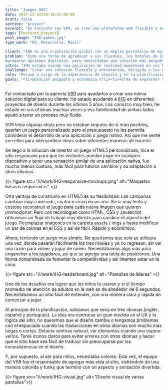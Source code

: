 ```yaml
---
title: "Juegos IHG"
date: 2017-12-31T20:18:21-06:00
draft: false
section: "project"
excerpt: "En conjunto con V09, se creó una plataforma web flexible y entretenida como nueva solución digital, dirigida para agradar a los huéspedes más jóvenes pero abierta para todos. Con juegos interactivos y rankings."
tags: [featured_project]
post_image: "IHG-games.jpg"
type_work: "UX, Desarrollo, Móvil"

client: "IHG es una organización global con un amplio portafolio de marcas que incluyen a InterContinental®, Holiday Inn®, Holiday Inn Express®, Staybridge Suites®, Candlewood Suites®,  Kimpton®, hoteles y centros vacacionales, HUALUXE®, hoteles, Crowne Plaza®, Hotel Indigo® y  hoteles EVEN, con más de 5,000 hoteles en casi 100 países."
problem: "Como una forma de agradecer a sus clientes, los hoteles de IHG ofrecen regularmente juegos, acertijos y promociones dirigidos a los hijos de sus huéspedes de una forma divertida.
Agregaron opciones digitales, pero necesitaban una solución más amigable y menos compleja. Ya que la pasada solución necesitaba muchos pasos y no estaba recibiendo mucho interés."
intro: "IHG estaba usando una aplicación de realidad aumentada en sus hoteles para promocionar campañas. Sin embargo, la experiencia del usuario no era ideal, ya que tenían que descargar una aplicación de otra compañía para que funcionara. Querían mejorar y encontrar una nueva forma de agradar a sus clientes."
challenge: "Crear una solución flexible y entretenida, dirigida a los niños pero abierta para todos. Con facilidad de acceso en cualquier espacio del hotel, como esperando en el lobby, en el restaurante, en las computadoras y en sus propias habitaciones."
role: "Estuve a cargo de la experiencia de usuario y en la planificación del proyecto como experto en diseño digital. Trabajé en conjunto con el gran equipo de V09, una de las agencias de diseño más grandes del norte de México."
goals: "<li>Solución amigable y económica.</li><li>Forma de enganchar y entretener a los invitados.</li><li>Buen UX con diseño visual divertido que anime a los niños a jugar.</li>"
---
```

Fui contactado por la agencia [V09](http://v09.mx) para ayudarlos a crear una nueva solución digital para su cliente. He estado ayudando a [IHG](http://ihg.com) en diferentes proyectos de diseño durante los últimos 5 años. Los conozco muy bien, he estado en sus oficinas muchas veces y esa familiaridad de ambos lados ayudó a tener un proceso muy fluido.

V09 tenía algunas ideas pero no estaban seguros de si eran posibles, querían un juego personalizado pero el presupuesto no les permitía considerar el desarrollo de una aplicación o juego nativo. Así que me senté con ellos para intercambiar ideas sobre diferentes maneras de hacerlo.

Se llego a la solución de insertar un juego HTML5 personalizado, hice el sitio responsivo para que los visitantes puedan jugar en cualquier dispositivo y tener una sensación similar de una aplicación nativa, fue mucho menos costoso, más fácil para futuros cambios y su adaptación a otros idiomas.

{{< figure src="/i/work/IHG-responsive-mockups.png" alt="Maquetas básicas responsivas" >}}

Otra ventaja de construirlo en HTML5 es su flexibilidad. Las campañas cambian muy a menudo, cuatro o cinco en un año. Sería muy lento y costoso reconstruir el juego para cada nueva imagen que quieren promocionar. Pero con tecnologías como HTML, CSS y Javascript obtuvimos un flujo de trabajo muy directo para cambiar el aspecto del juego. Reemplazar imágenes en la carpeta assets / imgs y hasta modificar un par de colores en el CSS y así de fácil. Rápido y económico.

Ahora, teniendo un juego muy simple. No queríamos que solo se utilizara una vez, donde pasarán fácilmente los tres niveles y ya no regresen, sin ver una razón para volver y jugar de nuevo. Necesitábamos algo más para enganchar a los jugadores, así que se agrego una tabla de posiciones. Una forma comprobada de fomentar la competitividad y así intenten estar en la cima.

{{< figure src="/i/work/IHG-leaderboard.jpg" alt="Pantallas de líderes" >}}

Uno de los desafíos era lograr que los niños lo usaran y si el tiempo promedio de atención de adultos en la web es de alrededor de 6 segundos. Necesitábamos un sitio fácil de entender, con una manera clara y rápida de comenzar a jugar.

Al principio de la planificación, sabíamos que sería en tres idiomas (inglés, español y portugués). La idea era centrarse en gran medida en el UX y la lógica del sitio, no queremos que el diseño cambie o tengamos problemas con el espaciado cuando las traducciones en otros idiomas son mucho más largas o cortas. Debería sentirse natural, ver elementos cuando uno espera verlos. Tenía iconos claros para evitar errores con otros idiomas y hacer que el sitio base sea fácil de traducir sin preocuparse por las inconsistencias en el diseño.

Y, por supuesto, al ser para niños, necesitaba colores. Esta vez, el equipo del V09 fue el responsable de agregar más vida al sitio, vistiéndolo de una manera colorida y funky que terminó con un aspecto y sensación divertida.

{{< figure src="/i/work/IHG-visual.jpg" alt="Diseño visual de varias pantallas">}}
